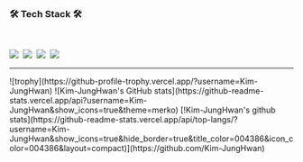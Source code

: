 <h3 align="left"><b>🛠 Tech Stack 🛠</b></h3>
</br>
<p align="left">
<img src="https://img.shields.io/badge/Android-green?style=flat-square&logo=Android&logoColor=white"/></a>&nbsp 
<img src="https://img.shields.io/badge/Python-blue?style=flat-square&logo=Python&logoColor=white"/></a>&nbsp 
<img src="https://img.shields.io/badge/C-AFEEEE?style=flat-square&logo=C&logoColor=white"/></a>&nbsp 
<img src="https://img.shields.io/badge/JAVA-F48E00?style=flat-square&logo=JAVA&logoColor=white"/></a>&nbsp 

<hr></a>
![trophy](https://github-profile-trophy.vercel.app/?username=Kim-JungHwan)
![Kim-JungHwan's GitHub stats](https://github-readme-stats.vercel.app/api?username=Kim-JungHwan&show_icons=true&theme=merko)
[!Kim-JungHwan's github stats](https://github-readme-stats.vercel.app/api/top-langs/?username=Kim-JungHwan&show_icons=true&hide_border=true&title_color=004386&icon_color=004386&layout=compact)](https://github.com/Kim-JungHwan)

